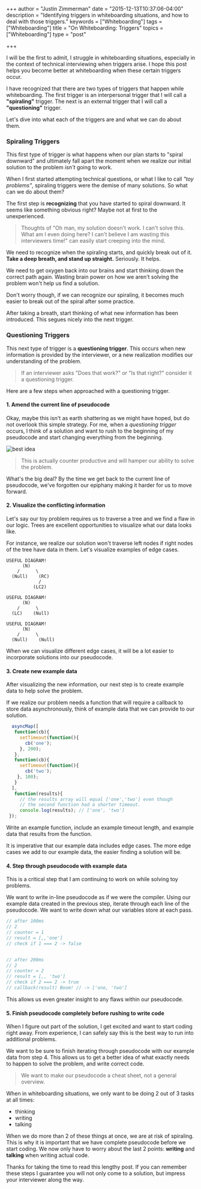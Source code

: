 +++
author = "Justin Zimmerman"
date = "2015-12-13T10:37:06-04:00"
description = "Identifying triggers in whiteboarding situations, and how to deal with those triggers."
keywords = ["Whiteboarding"]
tags = ["Whiteboarding"]
title = "On Whiteboarding: Triggers"
topics = ["Whiteboarding"]
type = "post"

+++

I will be the first to admit, I struggle in whiteboarding situations, especially in the context of technical interviewing when triggers arise. I hope this post helps you become better at whiteboarding when these certain triggers occur.

I have recognized that there are two types of triggers that happen while whiteboarding. The first trigger is an interpersonal trigger that I will call a **"spiraling"** trigger. The next is an external trigger that I will call a **"questioning"** trigger.

Let's dive into what each of the triggers are and what we can do about them.

### Spiraling Triggers

This first type of trigger is what happens when our plan starts to "spiral downward" and ultimately fall apart the moment when we realize our initial solution to the problem *isn't* going to work.

When I first started attempting technical questions, or what I like to call *"toy problems"*, spiraling triggers were the demise of many solutions. So what can we do about them?

The first step is **recognizing** that you have started to spiral downward. It seems like something obvious right? Maybe not at first to the unexperienced.

> Thoughts of "Oh man, my solution doesn't work. I can't solve this. What am I even doing here? I can't believe I am wasting this interviewers time!" can easily start creeping into the mind.

We need to recognize when the spiraling starts, and quickly break out of it. **Take a deep breath, and stand up straight.** Seriously. It helps.

We need to get oxygen back into our brains and start thinking down the correct path again. Wasting brain power on how we aren't solving the problem won't help us find a solution.

Don't worry though, if we can recognize our spiraling, it becomes much easier to break out of the spiral after some practice.

After taking a breath, start thinking of what new information has been introduced. This segues nicely into the next trigger.


### Questioning Triggers

This next type of trigger is a **questioning trigger**. This occurs when new information is provided by the interviewer, or a new realization modifies our understanding of the problem.

> If an interviewer asks "Does that work?" or "Is that right?" consider it a questioning trigger.

Here are a few steps when approached with a questioning trigger.

#### 1. Amend the current line of pseudocode

Okay, maybe this isn't as earth shattering as we might have hoped, but do not overlook this simple strategy. For me, when a *questioning trigger* occurs, I think of a solution and want to rush to the beginning of my pseudocode and start changing everything from the beginning.

![best idea](http://i.giphy.com/BfBqQV47hLFh6.gif)

>This is actually counter productive and will hamper our ability to solve the problem.

What's the big deal? By the time we get back to the current line of pseudocode, we've forgotten our epiphany making it harder for us to move forward.

#### 2. Visualize the conflicting information

Let's say our toy problem requires us to traverse a tree and we find a flaw in our logic. Trees are excellent opportunities to visualize what our data looks like.

For instance, we realize our solution won't traverse left nodes if right nodes of the tree have data in them. Let's visualize examples of edge cases.

```
USEFUL DIAGRAM!
      (N)
    /      \
  (Null)    (RC)
            /
          (LC2)

USEFUL DIAGRAM!
      (N)
    /      \
  (LC)    (Null)

USEFUL DIAGRAM!
      (N)
    /      \
  (Null)    (Null)
```

When we can visualize different edge cases, it will be a lot easier to incorporate solutions into our pseudocode.

#### 3. Create new example data

After visualizing the new information, our next step is to create example data to help solve the problem.

If we realize our problem needs a function that will require a callback to store data asynchronously, think of example data that we can provide to our solution.

```js
  asyncMap([
   function(cb){
     setTimeout(function(){
       cb('one');
     }, 200);
   },
   function(cb){
     setTimeout(function(){
       cb('two');
    }, 100);
   }
  ],
   function(results){
     // the results array will equal ['one','two'] even though
     // the second function had a shorter timeout.
     console.log(results); // ['one', 'two']
 });
```

Write an example function, include an example timeout length, and example data that results from the function.

It is imperative that our example data includes edge cases. The more edge cases we add to our example data, the easier finding a solution will be.

#### 4. Step through pseudocode with example data

This is a critical step that I am continuing to work on while solving toy problems.

We want to write in-line pseudocode as if we were the compiler. Using our example data created in the previous step, iterate through each line of the pseudocode. We want to write down what our variables store at each pass.

```js
// after 100ms
// 2
// counter = 1
// result = [,,'one']
// check if 1 === 2 -> false


// after 200ms
// 2
// counter = 2
// result = [,, 'two']
// check if 2 === 2 -> true
// callback(result) Boom! // -> ['one, 'two']
```

This allows us even greater insight to any flaws within our pseudocode.

#### 5. Finish pseudocode completely before rushing to write code

When I figure out part of the solution, I get excited and want to start coding right away. From experience, I can safely say this is the best way to run into additional problems.

We want to be sure to finish iterating through pseudocode with our example data from step 4. This allows us to get a better idea of what exactly needs to happen to solve the problem, and write correct code.

> We want to make our pseudocode a cheat sheet, not a general overview.

When in whiteboarding situations, we only want to be doing 2 out of 3 tasks at all times:

- thinking
- writing
- talking

When we do more than 2 of these things at once, we are at risk of spiraling. This is why it is important that we have complete pseudocode before we start coding. We now only have to worry about the last 2 points: **writing** and **talking** when writing actual code.

Thanks for taking the time to read this lengthy post. If you can remember these steps I guarantee you will not only come to a solution, but impress your interviewer along the way.
